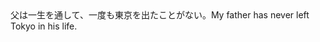 <tr><td>父は一生を通して、一度も東京を出たことがない。<td><tr><tr><td>My father has never left Tokyo in his life.<td><tr></table>

